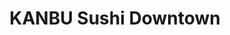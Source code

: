 ---
layout: place
title: "KANBU Sushi Downtown"
permalink: /michigan/ann-arbor/kanbu-sushi-downtown.html
stateAbbr: MI
stateName: Michigan
cityName: Ann Arbor
seo:
  name: "KANBU Sushi Downtown"
  type: Restaurant
  links: http://kanbu-annarbor.com/
description: "Standard Japanese restaurant serving sushi, poke bowls & seafood noodle soups in relaxed surrounds. KANBU Sushi Downtown serves delicious sushi in Ann Arbor, Michigan. Try fresh Japanese dishes for a great dining experience. Available for takeout, delivery, lunch, and dinner."
place_id: ChIJgwPltO6vPIgRPHbn-kwcNFE
photos:
  - name: >-
      places/ChIJgwPltO6vPIgRPHbn-kwcNFE/photos/AeeoHcITLOIUsrCjwm64nRFBaSuKyOwaDF06WPqbYEP8wwD8gRcnGpruFqLeFy_XDpimMgJfBlM2kCkpNNbc4uuUxRwbECvaqGxIZoJ_KgdaTPQ3lnfq-htgq9CwJv4exzq7XXI2VbENryNohyqdD-J1l5yJlvFrX4HlVuIXhgXCwEF21slVrcrtXXJeQ5THg1_doR8WNxsEHnqxgc65c_teG9fysm1-qFUaSOE2JxJ-IVN5T8lUcSHwEbnomO-JB3cAGgnyZVxbBdUASpFMFy-bGP1FdjWp5h5BqXN5pUIXKZi6w-L_KJfzk_24FKrCZYTQI18ks0-e_ZLH8TgDY9syP5NTElAu4kmEThZ5F6dY7fpn35KVS5FLGLGwYF3nDZCGueqIjWsEDz98e7eGWPVNiI0GlBDmuh2XkaCsmDxmcT-tggDz
    widthPx: 4032
    heightPx: 3024
    authorAttributions:
      - displayName: Sheila Bellagamba
        uri: https://maps.google.com/maps/contrib/111683254311821927912
        photoUri: >-
          https://lh3.googleusercontent.com/a-/ALV-UjVeyJBuoLOehcLzbFx6gp4fiwtnOdh2mpmjLXE9kMV8VsIz_ScfRw=s100-p-k-no-mo
    flagContentUri: >-
      https://www.google.com/local/imagery/report/?cb_client=maps_api_places.places_api&image_key=!1e10!2sCIHM0ogKEICAgICr4sX-qwE&hl=en-US
    googleMapsUri: >-
      https://www.google.com/maps/place//data=!3m4!1e2!3m2!1sCIHM0ogKEICAgICr4sX-qwE!2e10!4m2!3m1!1s0x883cafeeb4e50383:0x51341c4cfae7763c
  - name: >-
      places/ChIJgwPltO6vPIgRPHbn-kwcNFE/photos/AeeoHcJhB2ExqDw-E2Prk5MTkIxRRUyAHKYepHTxYtz_D793W4go0C3WRhdJdB193ff0uGuWWTNg7WQxM7RX1Hr6mkHDaBfZdzppUi4gc9qxpRgjC4Cp4WmgLbNqoIBaI6-Jx4K_qthHi7FvH-qaoIInxv8H-cwf1q4YDEFMLKwM9-b6bROLpUBhprc2WEvy2druIkCVGxh9aahuSvkXzR6pjbb7B1lO4cQ60SHHjoWv3TQPNt9lzq2w3Iu2VeywSWIQqLJ8mkmzyr1mLYQkiXDtmixO9wafZzO1rnctCgwmlaQRKg
    widthPx: 2998
    heightPx: 2523
    authorAttributions:
      - displayName: KANBU Sushi Downtown
        uri: https://maps.google.com/maps/contrib/105186619847660884660
        photoUri: >-
          https://lh3.googleusercontent.com/a-/ALV-UjW1EMyT-20VxqMO8Qqre0ahckG3_bDElDhU2hmWg7psNPQi0Do=s100-p-k-no-mo
    flagContentUri: >-
      https://www.google.com/local/imagery/report/?cb_client=maps_api_places.places_api&image_key=!1e10!2sAF1QipOx4Sx8KePF5SDGJPWDScC_69aG6o1LRu2FXJmq&hl=en-US
    googleMapsUri: >-
      https://www.google.com/maps/place//data=!3m4!1e2!3m2!1sAF1QipOx4Sx8KePF5SDGJPWDScC_69aG6o1LRu2FXJmq!2e10!4m2!3m1!1s0x883cafeeb4e50383:0x51341c4cfae7763c
  - name: >-
      places/ChIJgwPltO6vPIgRPHbn-kwcNFE/photos/AeeoHcJQk_5wDIMTwlcnxdpjQx0OrqoY5J_hdu91AIszd6er8aD4-y9MApW0xuxfIZR4TtLmxTK7wCQqw-4bMDsh2U3r6xo_XhO5JYi_faxYTnr316ykGC1lytsJCD4FlgMwG2gHuUjUIZBf9Na1ZpOxojXiA9E2-N7odC7fkmBfJxsCyDsgGBeI-TzMmowPlQFxmduFIj0NuObt4okjkQZIkpzmBFpDRbFT_GMQadfKSkbn-YYEbaCCJezfoharxg14doXCzh89uLCDBO1NzeQ1o7PTQTknaeey_P46eomosazbvUiCL5Iy9ZnN5UXyZXuuZTf3XmTmvuHtCGkukeyyPAt1lbsc7M9HRYQVGYZyCJn6CWqoli7RCDxSeIT64U5pjqf7-1lCPGx4f4a-Y9my3Rp7qsFyzl_UQN-HZXrlbX3RLP0
    widthPx: 4032
    heightPx: 3024
    authorAttributions:
      - displayName: Aniko
        uri: https://maps.google.com/maps/contrib/115722378642094411152
        photoUri: >-
          https://lh3.googleusercontent.com/a-/ALV-UjXuLdWLTXqcIhDqyUuLdPEDkcKL2HbWtC-iMpB_975ZRG10tF2t=s100-p-k-no-mo
    flagContentUri: >-
      https://www.google.com/local/imagery/report/?cb_client=maps_api_places.places_api&image_key=!1e10!2sCIHM0ogKEICAgIDb5ez_nAE&hl=en-US
    googleMapsUri: >-
      https://www.google.com/maps/place//data=!3m4!1e2!3m2!1sCIHM0ogKEICAgIDb5ez_nAE!2e10!4m2!3m1!1s0x883cafeeb4e50383:0x51341c4cfae7763c
  - name: >-
      places/ChIJgwPltO6vPIgRPHbn-kwcNFE/photos/AeeoHcKIvpumCi1oQ_Rkmyo-RyNVypC_kWaIhsBkx04yy9btZ5hbxHvluu1BNemd1j4MmFL9A3O0SOrCqbDuTYJZupKbXIGAOx_Rl70Ni6RsWzliBttZbh2W1iCqP-ZCBWIvJLGc5fFXjriZjFxgUhVr4us63MpT800bjUhrp3W1UGlGd3WpjedvJ9RpPa_vOfj2uuGVNYkAsKqosQwf77FSLDLbmESCNbyd38zxP_wtmuUQa_C9jqFvYB8GALbSxcQ2V6zBVL1N_2lyH1E2dV22Ij_VFEzHzS9sQ1dRVeIsTdCzOg
    widthPx: 3024
    heightPx: 4032
    authorAttributions:
      - displayName: KANBU Sushi Downtown
        uri: https://maps.google.com/maps/contrib/105186619847660884660
        photoUri: >-
          https://lh3.googleusercontent.com/a-/ALV-UjW1EMyT-20VxqMO8Qqre0ahckG3_bDElDhU2hmWg7psNPQi0Do=s100-p-k-no-mo
    flagContentUri: >-
      https://www.google.com/local/imagery/report/?cb_client=maps_api_places.places_api&image_key=!1e10!2sAF1QipPU5FDhK258hBtBzTE-f-IZNYHvVBf4tTHxfD9l&hl=en-US
    googleMapsUri: >-
      https://www.google.com/maps/place//data=!3m4!1e2!3m2!1sAF1QipPU5FDhK258hBtBzTE-f-IZNYHvVBf4tTHxfD9l!2e10!4m2!3m1!1s0x883cafeeb4e50383:0x51341c4cfae7763c
  - name: >-
      places/ChIJgwPltO6vPIgRPHbn-kwcNFE/photos/AeeoHcLOrBjuMa3pj1rl7YYbY-7XutqlWyegUchGOusI-ArxRkH3dh-9wTNIRrfQrC6fQ9PV2JMmr2ysWIDUs3fhychyqHDVld-WSMMBTklPYLdd5KL17yKD_I6AjymcPH-eYvB4VN2bLO2DyhG1yrsZd_O0xopE08gh1Vafn_q7BWOHbnog25Kp9rnlMWVwAwfzSu0vT-m67qZuYVEM_4pRi9AqRnzVobGrkdtTk40pbGw7fjFCGC0FRyfwD5E8ww0ZZmBh_PS2O3OdV3ufyFQPCVDa7gEq0UxY4lt8ZGibKng767o128bdVG27idiaet1ZlG8m-__7E9Z8xUVX7uBRKkKLI4II8PRhnNl_myF_1MNiLNzYoFOIN9FY4tgnpY7I24G3a9jxo6dIQDfqkSTwPNmMiH5N6hh0oyQmpZ8UjWr-f8BH
    widthPx: 3024
    heightPx: 4032
    authorAttributions:
      - displayName: Nur Wani Hazirah
        uri: https://maps.google.com/maps/contrib/112666331041759205425
        photoUri: >-
          https://lh3.googleusercontent.com/a-/ALV-UjUk3aSx8nZez78zib_M_abHPZwIxiv4YAoTOaXoWWJHUG-ufS3G=s100-p-k-no-mo
    flagContentUri: >-
      https://www.google.com/local/imagery/report/?cb_client=maps_api_places.places_api&image_key=!1e10!2sCIHM0ogKEICAgICF-fb07wE&hl=en-US
    googleMapsUri: >-
      https://www.google.com/maps/place//data=!3m4!1e2!3m2!1sCIHM0ogKEICAgICF-fb07wE!2e10!4m2!3m1!1s0x883cafeeb4e50383:0x51341c4cfae7763c
  - name: >-
      places/ChIJgwPltO6vPIgRPHbn-kwcNFE/photos/AeeoHcIcfZ0A64DyHYhx-nSn1moWJhrBBDdb-zWqL-PT1-KxSro29rCuCYqcBQoqsRxE61PmrYu8Pk-Mdpn_M9mc52qAU6ThRU3q-8If4cwgUtbxBMwpWFk64MbjF0xPC7QC7x2tzGEEgRuBk2if7i_KMSyBCE0sTX6yXLDa0fs38nRUhKPCqJzFyg77PCp_iQWAaLnFYfTdiAeDhKs0Yp4n_6nAhj29SQXsVqbYTMGhZYujQcn3gNxa566ny0z3TajHPC0cU-Ty03FYWYTDaKlEfHSpeCtyGWASvlM1OrDvJ7iObRBdVj1SgggLaZvlU1pGW_hr6YtohbgPnXhNTD9WrnZItsLMXXP2Xlx5MylLrG0j24zqjdaWpJiQKDLNJSHestyFD1KABGGnlpgmTvHY9Qf8Nz9WkbdKy23xEj4DPIY
    widthPx: 3600
    heightPx: 4800
    authorAttributions:
      - displayName: Philippa Pham Hughes
        uri: https://maps.google.com/maps/contrib/116167761350844690214
        photoUri: >-
          https://lh3.googleusercontent.com/a-/ALV-UjWD6TZaxLHj5tX-xAGxO2OpJ1LskCAGuTu0DuW8BAHlBRwapBGh8A=s100-p-k-no-mo
    flagContentUri: >-
      https://www.google.com/local/imagery/report/?cb_client=maps_api_places.places_api&image_key=!1e10!2sCIHM0ogKEICAgICHzsTyOA&hl=en-US
    googleMapsUri: >-
      https://www.google.com/maps/place//data=!3m4!1e2!3m2!1sCIHM0ogKEICAgICHzsTyOA!2e10!4m2!3m1!1s0x883cafeeb4e50383:0x51341c4cfae7763c
  - name: >-
      places/ChIJgwPltO6vPIgRPHbn-kwcNFE/photos/AeeoHcK0ycBPR91K8YDKocTgHt6mkTW2TTLfEbyaR-ZWShKp1Y1qkraOc7-OPRKc_FW588VyiUWdatQjmstHs5AoK6s8PzPV9BFDkqvYhPE0Cu801Nqnsh9WhgZeyUA1_wPc5VlkQVOOzIGDfN-pqrnvn0heiDqjtoIkoGQUUvoq-o4rw2heNDA2vQWSR8eN3LBeGP9zFJ9Z68bdzq-L5udS5YF37A9sunNEM88qSHhvWDr9HfetJvQbzPUuTqXBBIg7OxGIxd8BqcyWLUTSBodGoi_oCExPUQ8x8I-A2j_Y3uhsQ9dLCUvLv679LqX2iiQfIC-POJxC_8W0IZbKayn0BB4ATeFYlW82PthlTiGrMloMmBFvlL5F4vfTCs9qaYPTEqCxTVjKiNAHkMlvgCLylfyoZn2fjBlJ8_qHcM6KrfI
    widthPx: 2992
    heightPx: 2992
    authorAttributions:
      - displayName: Mario Chong
        uri: https://maps.google.com/maps/contrib/109722054122159985617
        photoUri: >-
          https://lh3.googleusercontent.com/a-/ALV-UjXvlEt6CwqCVUyNRF2j5O9h3uFyMHfqWZhdr-Z7t3CU1Ji6X10j4w=s100-p-k-no-mo
    flagContentUri: >-
      https://www.google.com/local/imagery/report/?cb_client=maps_api_places.places_api&image_key=!1e10!2sCIHM0ogKEICAgIDzneuqTw&hl=en-US
    googleMapsUri: >-
      https://www.google.com/maps/place//data=!3m4!1e2!3m2!1sCIHM0ogKEICAgIDzneuqTw!2e10!4m2!3m1!1s0x883cafeeb4e50383:0x51341c4cfae7763c
  - name: >-
      places/ChIJgwPltO6vPIgRPHbn-kwcNFE/photos/AeeoHcLccUUB7I3iFCErrXUNMazFpE1C7603nt3ZTUchbfqw3R2UcakVJs9A9bqQK52KpVh39ByEtwTHzRAtpzMlJoNwh9ASD79LKCJCFlyQo7PEEnuKGFMH_UIWBaeIGmWvbN2Z5-bQqvspBejw-Ii3Ib7TNf7Th_4_WoGArq9-2pxFwYw_NBynL00NyP6jgVdUt9e30U1vlgrnsZwnZsqTSCm_0N_yz8ZnbRw957jGNFbFlyRbQF7ndo_86s1DfzqdiEcoGaYuTInzIf0ZX5mJvlpoAvTiw0kOPdLjSY9CYbo-WA
    widthPx: 3024
    heightPx: 4032
    authorAttributions:
      - displayName: KANBU Sushi Downtown
        uri: https://maps.google.com/maps/contrib/105186619847660884660
        photoUri: >-
          https://lh3.googleusercontent.com/a-/ALV-UjW1EMyT-20VxqMO8Qqre0ahckG3_bDElDhU2hmWg7psNPQi0Do=s100-p-k-no-mo
    flagContentUri: >-
      https://www.google.com/local/imagery/report/?cb_client=maps_api_places.places_api&image_key=!1e10!2sAF1QipPINJIH7jnJrI2_QZLhli8bAg3lEIkepH6eDqWy&hl=en-US
    googleMapsUri: >-
      https://www.google.com/maps/place//data=!3m4!1e2!3m2!1sAF1QipPINJIH7jnJrI2_QZLhli8bAg3lEIkepH6eDqWy!2e10!4m2!3m1!1s0x883cafeeb4e50383:0x51341c4cfae7763c
  - name: >-
      places/ChIJgwPltO6vPIgRPHbn-kwcNFE/photos/AeeoHcIgkynTZjglE1CYhmXaNqCoKQcSeUW18hf8l9qD226EDmBTkITAqG6FqRGY8-bSRbSvCB7dvdNlLQqtKpPONs9V4H6EKOOvafI5jx-ihPk_18Hxizw3tM7EDx9dh-8Qacm24ZX5yai_IJgz_UvtKO12g_eK6i1avf5SxPWpeBykKUa_eNmjRV_0RDOANzmMWtUVs1DGgPlEmV04_0JGa-vH1S0E2YqHF5xbjnAzwlC5WSlogKfPbOSjBoD69KnsZ-11qjcm6NCBk4_JcjE8e26z82xG-6_ZoMQrgSPXXeHcDq9_uftOt9cf3taxNU9Y6KrXVuzm4PsY3pWHnJXj3w6UNz8tCh6SR2V7Y55Yx51MnfcMCMdYIbf85y0pPESNhqTW2k_lVhoOGjnzVwNIVOzHjhDGcTCBGA6a1-QT0rHuTAQ
    widthPx: 3072
    heightPx: 4080
    authorAttributions:
      - displayName: Scott Houck
        uri: https://maps.google.com/maps/contrib/116131448573894909014
        photoUri: >-
          https://lh3.googleusercontent.com/a-/ALV-UjXBMkGzGtQeGpxZYchXbSvsUyt2vhoixZt2qnjZYSng0o5y5Co3=s100-p-k-no-mo
    flagContentUri: >-
      https://www.google.com/local/imagery/report/?cb_client=maps_api_places.places_api&image_key=!1e10!2sCIHM0ogKEICAgIDX9e730gE&hl=en-US
    googleMapsUri: >-
      https://www.google.com/maps/place//data=!3m4!1e2!3m2!1sCIHM0ogKEICAgIDX9e730gE!2e10!4m2!3m1!1s0x883cafeeb4e50383:0x51341c4cfae7763c
  - name: >-
      places/ChIJgwPltO6vPIgRPHbn-kwcNFE/photos/AeeoHcKmHfxOvfxqVI5u9iSgH244KU8OsXurqMZ0mNw9DlwEWsI8xz0IRajNHiYT83KZAcbknhDvNtqCcfXDYgV2BmGqpjpJ9ZtMHc7YMfgRrVPaXcImap3Uc4LCJ8BU3MDCeWEWxWQxlKHwZUKpBiISSm_AoIlMrz0ml6q7J090CZb0MlPp1asf-nlVzXHMkwP1C-ToGh_NbTYyN_6O20lpnTkjjm9jmHFC1vlIZBo0vXkSXtU96pGDii6lVBMwXAxFNam_xZXiWJmnOQNY7BPMZgmH9axkoCyFYSpk9djJTG6CL8bDKhKj_bUX3JAGtepyq6OP-AvIWIaGymj6HnHpGbeR19YEFzPmDAq-K92UWG4bSr2tRpAudbYfPT7sDivdTqbttxi5m7ZdqrdN2V-0MZ83OZvLTMNcGc3RI9l828Qm79I
    widthPx: 2440
    heightPx: 2817
    authorAttributions:
      - displayName: MT
        uri: https://maps.google.com/maps/contrib/107426623530268840879
        photoUri: >-
          https://lh3.googleusercontent.com/a-/ALV-UjXpyYA6LSydqXn2yr8-cg7JCjo8mpqXbW4Pv3NxvXWQNAhZ8aML5g=s100-p-k-no-mo
    flagContentUri: >-
      https://www.google.com/local/imagery/report/?cb_client=maps_api_places.places_api&image_key=!1e10!2sCIHM0ogKEICAgIDv1NGzzwE&hl=en-US
    googleMapsUri: >-
      https://www.google.com/maps/place//data=!3m4!1e2!3m2!1sCIHM0ogKEICAgIDv1NGzzwE!2e10!4m2!3m1!1s0x883cafeeb4e50383:0x51341c4cfae7763c
address: 241 E Liberty St, Ann Arbor, MI 48104, USA
street: 241 E Liberty St
city: Ann Arbor
state: MI
zip: '48104'
country: USA
neighborhood: null
latitude: '42.279703'
longitude: '-83.746649'
accessibility_options:
  wheelchairAccessibleEntrance: true
  wheelchairAccessibleRestroom: true
  wheelchairAccessibleSeating: true
business_status: OPERATIONAL
name: KANBU Sushi Downtown
google_maps_links:
  directionsUri: >-
    https://www.google.com/maps/dir//''/data=!4m7!4m6!1m1!4e2!1m2!1m1!1s0x883cafeeb4e50383:0x51341c4cfae7763c!3e0
  placeUri: https://maps.google.com/?cid=5851332932813682236
  writeAReviewUri: >-
    https://www.google.com/maps/place//data=!4m3!3m2!1s0x883cafeeb4e50383:0x51341c4cfae7763c!12e1
  reviewsUri: >-
    https://www.google.com/maps/place//data=!4m4!3m3!1s0x883cafeeb4e50383:0x51341c4cfae7763c!9m1!1b1
  photosUri: >-
    https://www.google.com/maps/place//data=!4m3!3m2!1s0x883cafeeb4e50383:0x51341c4cfae7763c!10e5
primary_type: Sushi Restaurant
opening_hours:
  regular: null
  current: null
secondary_opening_hours:
  regular:
    weekdayDescriptions: null
    type: null
  current:
    weekdayDescriptions: null
    type: null
phone: (734) 465-8884
price_level: null
price_range: $10 &ndash; $20
rating: '4.5'
rating_count: 271
website: http://kanbu-annarbor.com/
reviews:
  - name: >-
      places/ChIJgwPltO6vPIgRPHbn-kwcNFE/reviews/ChZDSUhNMG9nS0VJQ0FnSUN2dWVXSEpBEAE
    relativePublishTimeDescription: 4 months ago
    rating: 1
    text:
      text: >-
        We regularly order from this location and have had zero issues until
        last Friday. Ordered to go and my partner noticed in the first piece of
        burrito a long, black hair that was stuck in the rice. We called the
        location to let them know and told them we had pictures. We were told to
        send an email with the pictures and they would take care of it. Almost a
        week later and we have heard nothing from them, which prompted this
        negative review. Be aware and check your food for hair!
      languageCode: en
    originalText:
      text: >-
        We regularly order from this location and have had zero issues until
        last Friday. Ordered to go and my partner noticed in the first piece of
        burrito a long, black hair that was stuck in the rice. We called the
        location to let them know and told them we had pictures. We were told to
        send an email with the pictures and they would take care of it. Almost a
        week later and we have heard nothing from them, which prompted this
        negative review. Be aware and check your food for hair!
      languageCode: en
    authorAttribution:
      displayName: Alina C
      uri: https://www.google.com/maps/contrib/107502894325937556525/reviews
      photoUri: >-
        https://lh3.googleusercontent.com/a/ACg8ocJums3mcKEFIQ275_54iW6gV6u4Qoh-_nFtpnnqSk0MVv6hqQ=s128-c0x00000000-cc-rp-mo
    publishTime: '2024-12-12T19:30:26.238740Z'
    flagContentUri: >-
      https://www.google.com/local/review/rap/report?postId=ChZDSUhNMG9nS0VJQ0FnSUN2dWVXSEpBEAE&d=17924085&t=1
    googleMapsUri: >-
      https://www.google.com/maps/reviews/data=!4m6!14m5!1m4!2m3!1sChZDSUhNMG9nS0VJQ0FnSUN2dWVXSEpBEAE!2m1!1s0x883cafeeb4e50383:0x51341c4cfae7763c
  - name: >-
      places/ChIJgwPltO6vPIgRPHbn-kwcNFE/reviews/ChdDSUhNMG9nS0VJQ0FnSURENC1DSXJBRRAB
    relativePublishTimeDescription: a year ago
    rating: 5
    text:
      text: >-
        Probably my favorite sushi restaurant in Ann Arbor. I've come here with
        family, friends, on dates, and by myself and have never been
        disappointed. They have a ton of good vegetarian options! Super cute
        atmosphere also, and it's not usually too too crowded. Really good
        quality for the price!! If you get two sushi rolls you get salad or soup
        for free and the salad is to die for.
      languageCode: en
    originalText:
      text: >-
        Probably my favorite sushi restaurant in Ann Arbor. I've come here with
        family, friends, on dates, and by myself and have never been
        disappointed. They have a ton of good vegetarian options! Super cute
        atmosphere also, and it's not usually too too crowded. Really good
        quality for the price!! If you get two sushi rolls you get salad or soup
        for free and the salad is to die for.
      languageCode: en
    authorAttribution:
      displayName: Zee Mattingly
      uri: https://www.google.com/maps/contrib/106957093267934966603/reviews
      photoUri: >-
        https://lh3.googleusercontent.com/a-/ALV-UjVLm-Dkz9XrSzTtNoeza9NoFW62lnmXOw9m0l4NTH8QPqf4img=s128-c0x00000000-cc-rp-mo-ba4
    publishTime: '2024-04-13T17:43:07.474230Z'
    flagContentUri: >-
      https://www.google.com/local/review/rap/report?postId=ChdDSUhNMG9nS0VJQ0FnSURENC1DSXJBRRAB&d=17924085&t=1
    googleMapsUri: >-
      https://www.google.com/maps/reviews/data=!4m6!14m5!1m4!2m3!1sChdDSUhNMG9nS0VJQ0FnSURENC1DSXJBRRAB!2m1!1s0x883cafeeb4e50383:0x51341c4cfae7763c
  - name: >-
      places/ChIJgwPltO6vPIgRPHbn-kwcNFE/reviews/ChZDSUhNMG9nS0VJQ0FnSUNINnJlOVpnEAE
    relativePublishTimeDescription: 7 months ago
    rating: 5
    text:
      text: >-
        The best experience I've had at any restaurant in downtown A2. The food
        was amazing, our server was great and attentive, and the general
        atmosphere of the place was super chill but also a modern twist on
        casual dining! I've been to a lot of sushi/poke places and this was
        hands-down the best
      languageCode: en
    originalText:
      text: >-
        The best experience I've had at any restaurant in downtown A2. The food
        was amazing, our server was great and attentive, and the general
        atmosphere of the place was super chill but also a modern twist on
        casual dining! I've been to a lot of sushi/poke places and this was
        hands-down the best
      languageCode: en
    authorAttribution:
      displayName: Lio Saylor
      uri: https://www.google.com/maps/contrib/104076024611365789320/reviews
      photoUri: >-
        https://lh3.googleusercontent.com/a-/ALV-UjX2fYtWtEkeW6S4Q8SV-WKC6jbOnSmUtcChLNkk6bKYqOazYIgC=s128-c0x00000000-cc-rp-mo
    publishTime: '2024-09-03T20:11:02.235481Z'
    flagContentUri: >-
      https://www.google.com/local/review/rap/report?postId=ChZDSUhNMG9nS0VJQ0FnSUNINnJlOVpnEAE&d=17924085&t=1
    googleMapsUri: >-
      https://www.google.com/maps/reviews/data=!4m6!14m5!1m4!2m3!1sChZDSUhNMG9nS0VJQ0FnSUNINnJlOVpnEAE!2m1!1s0x883cafeeb4e50383:0x51341c4cfae7763c
  - name: >-
      places/ChIJgwPltO6vPIgRPHbn-kwcNFE/reviews/ChZDSUhNMG9nS0VJQ0FnSURSNGNTc0pnEAE
    relativePublishTimeDescription: a year ago
    rating: 5
    text:
      text: >-
        One of the best sushi places in the Ann Arbor area!! I tried it for the
        first time last week and it did not disappoint. Staff are very
        professional and the food is super fresh and goood!

        We got the avocado shrimp & cucumber roll, fireball Roll, and Scotland
        roll. They all tasted amazing but my fav was the fireball. I highly
        recommend it if you like spicy.

        Overall I would definitely go back again!
      languageCode: en
    originalText:
      text: >-
        One of the best sushi places in the Ann Arbor area!! I tried it for the
        first time last week and it did not disappoint. Staff are very
        professional and the food is super fresh and goood!

        We got the avocado shrimp & cucumber roll, fireball Roll, and Scotland
        roll. They all tasted amazing but my fav was the fireball. I highly
        recommend it if you like spicy.

        Overall I would definitely go back again!
      languageCode: en
    authorAttribution:
      displayName: Zahraa D
      uri: https://www.google.com/maps/contrib/104322666569143591068/reviews
      photoUri: >-
        https://lh3.googleusercontent.com/a/ACg8ocIQZ5xkRTiw5gjK7edM_GpGaeh5S2i55HnJp8xlU06v3sc0Iw=s128-c0x00000000-cc-rp-mo-ba4
    publishTime: '2023-05-14T21:11:10.128440Z'
    flagContentUri: >-
      https://www.google.com/local/review/rap/report?postId=ChZDSUhNMG9nS0VJQ0FnSURSNGNTc0pnEAE&d=17924085&t=1
    googleMapsUri: >-
      https://www.google.com/maps/reviews/data=!4m6!14m5!1m4!2m3!1sChZDSUhNMG9nS0VJQ0FnSURSNGNTc0pnEAE!2m1!1s0x883cafeeb4e50383:0x51341c4cfae7763c
  - name: >-
      places/ChIJgwPltO6vPIgRPHbn-kwcNFE/reviews/ChdDSUhNMG9nS0VJQ0FnSUN6d1phdnNBRRAB
    relativePublishTimeDescription: 5 months ago
    rating: 5
    text:
      text: >-
        Jun24 - Well priced, good presentation and tasted great. Will return
        again. Definitely recommend trying the tonkotsu ramen.


        Update Oct24: Went back today and the food was still great and the
        waitresses are delightful. I tried the Shoyu ramen and the gyoza, and
        the gyoza were fantastic, and the ramen was perfect. I can't wait to
        come back again.
      languageCode: en
    originalText:
      text: >-
        Jun24 - Well priced, good presentation and tasted great. Will return
        again. Definitely recommend trying the tonkotsu ramen.


        Update Oct24: Went back today and the food was still great and the
        waitresses are delightful. I tried the Shoyu ramen and the gyoza, and
        the gyoza were fantastic, and the ramen was perfect. I can't wait to
        come back again.
      languageCode: en
    authorAttribution:
      displayName: Scott Houck
      uri: https://www.google.com/maps/contrib/116131448573894909014/reviews
      photoUri: >-
        https://lh3.googleusercontent.com/a-/ALV-UjXBMkGzGtQeGpxZYchXbSvsUyt2vhoixZt2qnjZYSng0o5y5Co3=s128-c0x00000000-cc-rp-mo-ba4
    publishTime: '2024-10-30T00:05:41.738977Z'
    flagContentUri: >-
      https://www.google.com/local/review/rap/report?postId=ChdDSUhNMG9nS0VJQ0FnSUN6d1phdnNBRRAB&d=17924085&t=1
    googleMapsUri: >-
      https://www.google.com/maps/reviews/data=!4m6!14m5!1m4!2m3!1sChdDSUhNMG9nS0VJQ0FnSUN6d1phdnNBRRAB!2m1!1s0x883cafeeb4e50383:0x51341c4cfae7763c
parking_options:
  valetParking: false
payment_options:
  acceptsCreditCards: true
  acceptsDebitCards: true
  acceptsCashOnly: false
  acceptsNfc: true
allow_dogs: null
curbside_pickup: false
delivery: true
dine_in: true
good_for_children: null
good_for_groups: true
good_for_sports: false
live_music: false
menu_for_children: false
outdoor_seating: false
reservable: null
restroom: true
serves_beer: null
serves_breakfast: null
serves_brunch: false
serves_cocktails: null
serves_coffee: null
serves_dinner: true
serves_dessert: true
serves_lunch: true
serves_vegetarian_food: true
serves_wine: null
takeout: true
summary: >-
  Standard Japanese restaurant serving sushi, poke bowls & seafood noodle soups
  in relaxed surrounds.

---